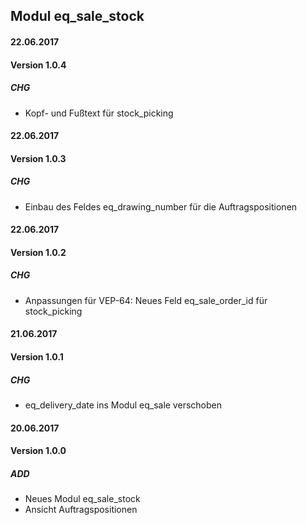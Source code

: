 ## Modul eq_sale_stock


#### 22.06.2017
#### Version 1.0.4
##### CHG
- Kopf- und Fußtext für stock_picking

#### 22.06.2017
#### Version 1.0.3
##### CHG
- Einbau des Feldes eq_drawing_number für die Auftragspositionen


#### 22.06.2017
#### Version 1.0.2
##### CHG
- Anpassungen für VEP-64: Neues Feld eq_sale_order_id für stock_picking


#### 21.06.2017
#### Version 1.0.1
##### CHG
- eq_delivery_date ins Modul eq_sale verschoben


#### 20.06.2017
#### Version 1.0.0
##### ADD
- Neues Modul eq_sale_stock
- Ansicht Auftragspositionen
